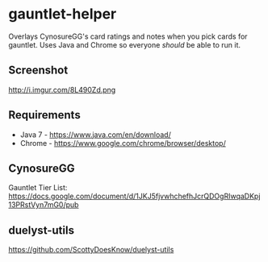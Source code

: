 # gauntlet-helper
Overlays CynosureGG's card ratings and notes when you pick cards for gauntlet. Uses Java and Chrome so everyone *should* be able to run it.

## Screenshot ##
http://i.imgur.com/8L490Zd.png

## Requirements ##
- Java 7 - https://www.java.com/en/download/
- Chrome - https://www.google.com/chrome/browser/desktop/

## CynosureGG ##
Gauntlet Tier List: https://docs.google.com/document/d/1JKJ5fjvwhchefhJcrQDOgRIwqaDKpj13PRstVyn7mG0/pub

## duelyst-utils ##
https://github.com/ScottyDoesKnow/duelyst-utils